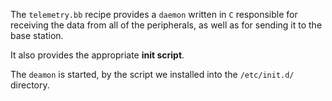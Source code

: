 The `telemetry.bb` recipe provides a `daemon` written in `C` responsible for receiving the data from all of the peripherals, as well as for sending it to the base station.

It also provides the appropriate **init script**.

The `deamon` is started, by the script we installed into the `/etc/init.d/` directory.